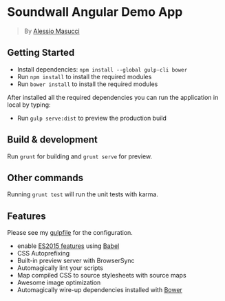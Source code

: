 # Soundwall Angular Demo App
> By [Alessio Masucci](https://it.linkedin.com/in/alessiomasucci)

## Getting Started

- Install dependencies: `npm install --global gulp-cli bower`
- Run `npm install` to install the required modules
- Run `bower install` to install the required modules

After installed all the required dependencies you can run the application in local by typing:

- Run `gulp serve:dist` to preview the production build

## Build & development

Run `grunt` for building and `grunt serve` for preview.

## Other commands

Running `grunt test` will run the unit tests with karma.

## Features

Please see my [gulpfile](gulpfile.js) for the configuration.

* enable [ES2015 features](https://babeljs.io/docs/learn-es2015/) using [Babel](https://babeljs.io)
* CSS Autoprefixing
* Built-in preview server with BrowserSync
* Automagically lint your scripts
* Map compiled CSS to source stylesheets with source maps
* Awesome image optimization
* Automagically wire-up dependencies installed with [Bower](http://bower.io)
